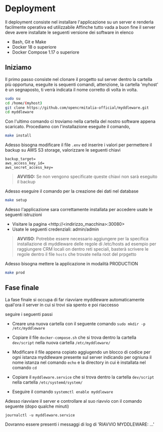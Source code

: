 # Deployment

Il deployment consiste nel installare l'applicazione su un server e renderla facilmente operativa ed utilizzabile
Affinche tutto vada a buon fine il server deve avere installate le seguenti versione dei software in elenco

- Bash, Git e Make
- Docker 18 o superiore 
- Docker Compose 1.17 o superiore

## Iniziamo

Il primo passo consiste nel clonare il progetto sul server dentro la cartella più opportuna, eseguite is sequenti comandi,
attenzione, la cartella 'myhost' è un segnaposto, ti verrà indicata il nome corretto di volta in volta. 

```bash
sudo su
cd /home/(myhost)
git clone https://github.com/opencrmitalia-official/myddleware.git
cd myddleware
```

Con l'ultimo comando ci troviamo nella cartella del nostro software appena scaricato. Procediamo con l'installazione
eseguite il comando,

```bash
make install
```

Adesso bisogna modificare il file `.env` ed inserire i valori per permettere il backup su AWS S3 storage, valorizzare le seguenti chiavi

```dotenv
backup_target=
aws_access_key_id=
aws_secret_access_key=
```

> **AVVISO:** Se non vengono specificate queste chiavi non sarà eseguito il backup

Adesso eseguire il comando per la creazione dei dati nel database

```bash
make setup
```

Adesso l'applicazione sara correttamente installata per accedere usate le seguenti istruzioni

- Visitare la pagina <http://<indirizzo_macchina>:30080> 
- Usate le seguenti credenziali: admin/admin

> **AVVISO**: Potrebbe essere necessario aggiungere per la specifica installazione di myddleware delle regole di /etc/hosts
> ad esempio per raggiungere CRM locali on dentro reti speciali, basterà scrivere le regole dentro il file `hosts` che trovate nella root del prpgetto

Adesso bisogna mettere la applicazione in modalità PRODUCTION

```bash
make prod
```

## Fase finale

La fase finale si occupa di far riavviare myddleware automaticamente qual'ora il server in cui si trovi sia spento e poi riaccesso

seguire i seguenti passi 

- Creare una nuova cartella con il seguente comando `sudo mkdir -p /etc/myddleware`

- Copiare il file `docker-compose.sh` che si trova dentro la cartella `dev/script` nella nuova cartella `/etc/myddleware/`

- Modificare il file appena copiato aggiugendo un blocco di codice per ogni istanza myddleware presente sul server
indicando per ogniuna il nome istanza nel comando `echo` e la directory in cui è installata nel comando `cd`

- Copiare il `myddleware.service` che si trova dentro la cartella `dev/script` nella cartella `/etc/systemd/system/`

- Eseguire il comando `systemctl enable myddleware`

Adesso riavviare il server e controllare al suo riavvio con il comando seguente (dopo qualche minuti) 

```shell
journalctl -u myddleware.service
```

Dovranno essere presenti i messaggi di log di 'RIAVVIO MYDDLEWARE: ...'
